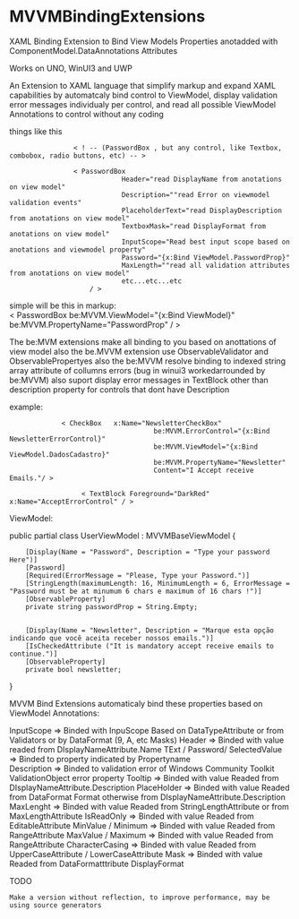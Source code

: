 # MVVMBindingExtensions

XAML Binding Extension to Bind View Models Properties anotadded with ComponentModel.DataAnnotations Attributes 

Works on UNO, WinUI3 and UWP

An Extension to XAML language that simplify markup and expand XAML capabilities
by automatcaly bind control to ViewModel, display validation error messages individualy per control,
and read all possible ViewModel Annotations to control without any coding

things like this

                    < ! -- (PasswordBox , but any control, like Textbox, combobox, radio buttons, etc) -- >

                    < PasswordBox 
                                Header="read DisplayName from anotations on view model"
                                Description=""read Error on viewmodel validation events"
                                PlaceholderText="read DisplayDescription from anotations on view model"
                                TextboxMask="read DisplayFormat from anotations on view model"
                                InputScope="Read best input scope based on anotations and viewmodel property"
                                Password="{x:Bind ViewModel.PasswordProp}"
                                MaxLength=""read all validation attributes from anotations on view model"
                                etc...etc...etc
                        / > 
                        
simple will be this in markup:                       
                     < PasswordBox 
                                be:MVVM.ViewModel="{x:Bind ViewModel}"
                                be:MVVM.PropertyName="PasswordProp" / >
                               
                               
The be:MVM extensions make all binding to you based on anottations of view model
also the be.MVVM extension use ObservableValidator and ObservablePropertyes
also the be:MVVM resolve binding to indexed string array attribute of collumns errors (bug in winui3 workedarrounded by be:MVVM)
also suport display error messages in TextBlock other than description property for controls that dont have Description

example:

                 < CheckBox   x:Name="NewsletterCheckBox"
                                        be:MVVM.ErrorControl="{x:Bind NewsletterErrorControl}" 
                                        be:MVVM.ViewModel="{x:Bind ViewModel.DadosCadastro}" 
                                        be:MVVM.PropertyName="Newsletter"
                                        Content="I Accept receive Emails."/ >

                      < TextBlock Foreground="DarkRed" x:Name="AcceptErrorControl" / >
                      
ViewModel:

public partial class UserViewModel : MVVMBaseViewModel 
{

        [Display(Name = "Password", Description = "Type your password Here")]
        [Password]
        [Required(ErrorMessage = "Please, Type your Password.")]
        [StringLength(maximumLength: 16, MinimumLength = 6, ErrorMessage = "Password must be at minumum 6 chars e maximum of 16 chars !")]
        [ObservableProperty]
        private string passwordProp = String.Empty;
        
        
        [Display(Name = "Newsletter", Description = "Marque esta opção indicando que você aceita receber nossos emails.")]
        [IsCheckedAttribute ("It is mandatory accept receive emails to continue.")]
        [ObservableProperty]
        private bool newsletter;
}


MVVM Bind Extensions automaticaly bind these properties based on ViewModel Annotations:

InputScope   => Binded with InpuScope Based on DataTypeAttribute or from Validators or by DataFormat (9, A, etc Masks)
Header       => Binded with value readed from DIsplayNameAttribute.Name
TExt / Password/ SelectedValue => Binded to property indicated by Propertyname  
Description => Binded to validation error of Windows Community Toolkit ValidationObject error property
Tooltip => Binded with value Readed from DIsplayNameAttribute.Description
PlaceHolder => Binded with value Readed from DataFormat Format otherwise from DIsplayNameAttribute.Description
MaxLenght   => Binded with value Readed from StringLengthAttribute or from MaxLengthAttribute
IsReadOnly  => Binded with value Readed from EditableAttribute
MinValue / Minimum => Binded with value Readed from RangeAttribute
MaxValue / Maximum => Binded with value Readed from RangeAttribute 
CharacterCasing =>  Binded with value Readed from UpperCaseAttribute / LowerCaseAttribute
Mask => Binded with value Readed from DataFormatttribute DisplayFormat 


TODO

    Make a version without reflection, to improve performance, may be using source generators
    
    
